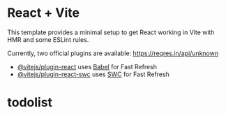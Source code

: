# React + Vite

This template provides a minimal setup to get React working in Vite with HMR and some ESLint rules.

Currently, two official plugins are available:
https://reqres.in/api/unknown
- [@vitejs/plugin-react](https://github.com/vitejs/vite-plugin-react/blob/main/packages/plugin-react/README.md) uses [Babel](https://babeljs.io/) for Fast Refresh
- [@vitejs/plugin-react-swc](https://github.com/vitejs/vite-plugin-react-swc) uses [SWC](https://swc.rs/) for Fast Refresh
# todolist
